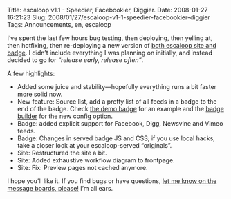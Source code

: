 Title: escaloop v1.1 - Speedier, Facebookier, Diggier.
Date: 2008-01-27 16:21:23
Slug: 2008/01/27/escaloop-v1-1-speedier-facebookier-diggier
Tags: Announcements, en, escaloop


I’ve spent the last few hours bug testing, then deploying, then yelling at,
then hotfixing, then re-deploying a new version of [both escaloop site and
badge][1]. I didn’t include everything I was planning on initially, and
instead decided to go for _“release early, release often”_.

A few highlights:

  * Added some juice and stability—hopefully everything runs a bit faster more solid now.
  * New feature: Source list, add a pretty list of all feeds in a badge to the end of the badge. Check [the demo badge][2] for an example and the [badge builder][3] for the new config option.
  * Badge: added explicit support for Facebook, Digg, Newsvine and Vimeo feeds.
  * Badge: Changes in served badge JS and CSS; if you use local hacks, take a closer look at your escaloop-served “originals”.
  * Site: Restructured the site a bit.
  * Site: Added exhaustive workflow diagram to frontpage.
  * Site: Fix: Preview pages not cached anymore.

I hope you’ll like it. If you find bugs or have questions, [let me know on the
message boards, please!][4] I’m all ears.

   [1]: http://escaloop.com/
   [2]: http://escaloop.com/demo/
   [3]: http://escaloop.com/build/
   [4]: http://groups.google.com/group/escaloop
